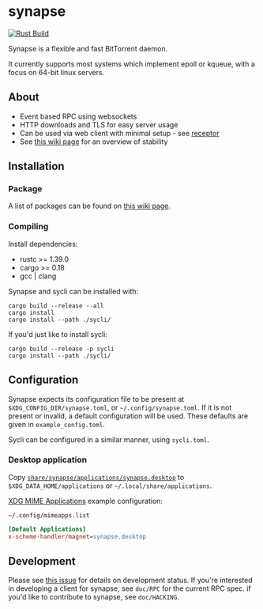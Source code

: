 # synapse
[![Rust Build](https://github.com/Luminarys/synapse/actions/workflows/rust.yml/badge.svg)](https://github.com/Luminarys/synapse/actions/workflows/rust.yml)


Synapse is a flexible and fast BitTorrent daemon.

It currently supports most systems which implement epoll or kqueue, with a focus on 64-bit linux servers.

## About
* Event based RPC using websockets
* HTTP downloads and TLS for easy server usage
* Can be used via web client with minimal setup - see [receptor](https://web.synapse-bt.org)
* See [this wiki page](https://github.com/Luminarys/synapse/wiki/Feature-Stability) for an overview of stability

## Installation
### Package
A list of packages can be found on [this wiki page](https://github.com/Luminarys/synapse/wiki/Third-party-packages).

### Compiling
Install dependencies:

- rustc >= 1.39.0
- cargo >= 0.18
- gcc | clang

Synapse and sycli can be installed with:
```
cargo build --release --all
cargo install
cargo install --path ./sycli/
```

If you'd just like to install sycli:
```
cargo build --release -p sycli
cargo install --path ./sycli/
```

## Configuration
Synapse expects its configuration file to be present at `$XDG_CONFIG_DIR/synapse.toml`,
or `~/.config/synapse.toml`.
If it is not present or invalid, a default configuration will be used.
These defaults are given in `example_config.toml`.

Sycli can be configured in a similar manner, using `sycli.toml`.

### Desktop application

Copy [`share/synapse/applications/synapse.desktop`] to `$XDG_DATA_HOME/applications` or `~/.local/share/applications`.

[`share/synapse/applications/synapse.desktop`]: share/synapse/applications/synapse.desktop

[XDG MIME Applications] example configuration:

`~/.config/mimeapps.list`

``` ini
[Default Applications]
x-scheme-handler/magnet=synapse.desktop
```

[XDG MIME Applications]: https://wiki.archlinux.org/index.php/XDG_MIME_Applications

## Development
Please see [this issue](https://github.com/Luminarys/synapse/issues/1) for details on development status.
If you're interested in developing a client for synapse, see `doc/RPC` for the current RPC spec.
if you'd like to contribute to synapse, see `doc/HACKING`.
